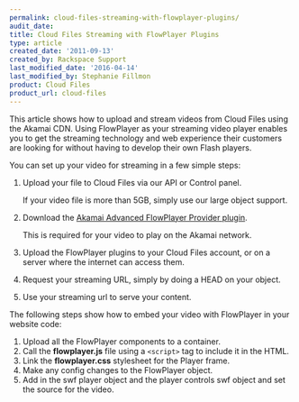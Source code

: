 ```yaml
---
permalink: cloud-files-streaming-with-flowplayer-plugins/
audit_date:
title: Cloud Files Streaming with FlowPlayer Plugins
type: article
created_date: '2011-09-13'
created_by: Rackspace Support
last_modified_date: '2016-04-14'
last_modified_by: Stephanie Fillmon
product: Cloud Files
product_url: cloud-files
---
```


This article shows how to upload and stream videos from Cloud Files using the Akamai CDN. Using FlowPlayer as your streaming video player enables you to get the streaming technology and web experience their customers are looking for without having to develop their own Flash players.

You can set up your video for streaming in a few simple steps:

1. Upload your file to Cloud Files via our API or Control panel.  

   If your video file is more than 5GB, simply use our large object support.

2.  Download the [Akamai Advanced FlowPlayer Provider plugin](http://mediapm.edgesuite.net/flow/).

    This is required for your video to play on the Akamai network.

3.  Upload the FlowPlayer plugins to your Cloud Files account, or on a
    server where the internet can access them.

4.  Request your streaming URL, simply by doing a HEAD on your object.

5.  Use your streaming url to serve your content.

The following steps show how to embed your video with FlowPlayer in your website code:

1.  Upload all the FlowPlayer components to a container.
2.  Call the **flowplayer.js** file using a `<script>` tag to include it
    in the HTML.
3.  Link the **flowplayer.css** stylesheet for the Player frame.
4.  Make any config changes to the FlowPlayer object.
5.  Add in the swf player object and the player controls swf object and
    set the source for the video.
